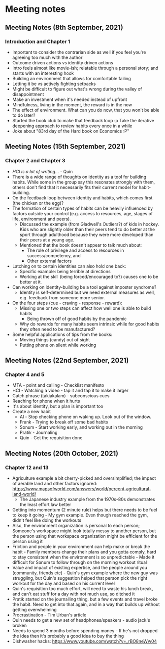 # Meeting notes

## Meeting Notes (8th September, 2021)

### Introduction and Chapter 1

* Important to consider the contrarian side as well if you feel you're agreeing too much with the author
* Outcome driven actions vs identity driven actions
* Intro feels almost like movie-ish; relatable through a personal story; and starts with an interesting hook
* Building an environment that allows for comfortable failing
* Letting it be vs actively fighting setbacks
* Might be difficult to figure out what's wrong during the valley of disappointment
* Make an investment when it's needed instead of upfront
* Mindfulness, living in the moment, the reward is in the now
* The effect of environment. What can you do now, that you won't be able to do later?
* Started the book club to make that feedback loop :p Take the iterative deepening approach to review habits every once in a while
* Joke about "83rd day of the Hard book on Economics :P"

## Meeting Notes (15th September, 2021)

### Chapter 2 and Chapter 3

* *HCI is a lot of writing...* - Quin
* There is a wide range of thoughts on identity as a tool for building habits. While some in the group say this resonates strongly with them, others don't find that it necessarily fits their current model for habit-building.
* On the feedback loop between identity and habits, which comes first (the chicken or the egg)?
* The formation of certain types of habits can be heavily influenced by factors outside your control (e.g. access to resources, age, stages of life, environment and peers).
  * Discussed the example (from Gladwell's Outliers?) of kids in hockey. Kids who are slightly older than their peers tend to do better at the sport through adulthood because they were more developed than their peers at a young age.
  * Mentioned that the book doesn't appear to talk much about:
    * The role of privilege and access to resources in success/competency, and
    * Other external factors
* Latching on to certain identities can also hold one back:
  * Specific example: being terrible at directions
  * Working at the skill (being forced/encouraged to?) causes one to be better at it.
* Can working on identity-building be a tool against imposter syndrome?
  * Identity is self-determined but we need external measures as well, e.g. feedback from someone more senior.
* On the four steps (cue - craving - response - reward):
  * Missing one or two steps can affect how well one is able to build habits
    * Being thrown off of good habits by the pandemic
  * Why do rewards for many habits seem intrinsic while for good habits they often need to be manufactured?
* Some helpful applications of tips from the books:
  * Moving things (candy) out of sight
  * Putting phone on silent while working

## Meeting Notes (22nd September, 2021)

### Chapter 4 and 5

* MTA - point and calling - Checklist manifesto
* HCI - Watching a video - tap it and tap it to make it larger
* Catch phrase (takiakalam) - subconscious cues
* Reaching for phone when it hurts
* It's about identity, but a plan is important too
* Create a new habit
  * Al - Stop checking phone on waking up. Look out of the window.
  * Frank - Trying to break off some bad habits
  * Sonum - Start working early, and working out in the morning
  * Pratik - Journaling
  * Quin - Get the requisition done

## Meeting Notes (20th October, 2021)

### Chapter 12 and 13

* Agriculture example a bit cherry-picked and oversimplified; the impact of aerable land and other factors ignored: <https://www.mapsofworld.com/answers/world/percent-agricultural-land-world/>
  * The Japanese industry example from the 1970s-80s demonstrates the least effort law better
* Getting into momentum (2 minute rule) helps but there needs to be fuel to keep it going - My gym example. Even though reached the gym, didn't feel like doing the workouts
* Also, the environment organization is personal to each person; Someone's workspace might look totally messy to another person, but the person using that workspace organization might be efficient for the person using it
* Friction and people in your environment can help make or break the habit - Family members change their plans and you gotta comply, hard to stay consistent when the environment is so unpredictable - Made it difficult for Sonum to follow through on the morning workout ritual
* Value and impact of existing expertise, and the people around you (community, friends etc) - Quin's gym example where the new guy was struggling, but Quin's suggestion helped that person pick the right workout for the day and based on his current level
* Quin's requisition too much effort, will need to waste his lunch break, and can't eat stuff for a day with not much use, so ditched it
* Pratik started on the journalling thing, but a few events and travel broke the habit. Need to get into that again, and in a way that builds up without getting overwhelming
* Procrastination - Tim Urban's article
* Quin needs to get a new set of headphones/speakers - audio jack's broken
* Needs to spend 3 months before spending money - If he's not dropped the idea then it's probably a good idea to buy the thing
* Dishwasher hacks: <https://www.youtube.com/watch?v=_rBO8neWw04>
